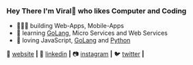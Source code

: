 ### Hey There I'm Viral👋 who likes Computer and Coding

- 👨🏼‍💻 building Web-Apps, Mobile-Apps
- 🧠 learning [GoLang][GoLang], Micro Services and Web Services  
- 💜 loving JavaScript, [GoLang][GoLang] and [Python][Python]  

🏡 [website][website] **|**
👔 [linkedin][linkedin] **|**
📷 [instagram][instagram] **|** 
🐦 [twitter][twitter] **|** 

[NodeJs]: https://nodejs.org/en/
[AWS]: https://aws.amazon.com/
[Python]: https://www.python.org/
[tailwind]: https://tailwindcss.com
[website]: https://viralshastri.github.io/portfolio/
[twitter]: https://twitter.com/ViralShastri19
[instagram]: https://www.instagram.com/viral.shastri19/
[linkedin]: https://www.linkedin.com/in/viralshastri1999/
[GoLang]: https://golang.org/
